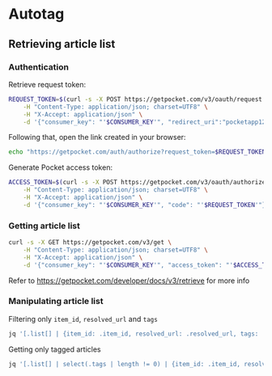# Autotag

## Retrieving article list

### Authentication

Retrieve request token:

```sh
REQUEST_TOKEN=$(curl -s -X POST https://getpocket.com/v3/oauth/request \
    -H "Content-Type: application/json; charset=UTF8" \
    -H "X-Accept: application/json" \
    -d '{"consumer_key": "'$CONSUMER_KEY'", "redirect_uri":"pocketapp1234:authorizationFinished"}' | jq -r '.code')
```

Following that, open the link created in your browser:

```sh
echo "https://getpocket.com/auth/authorize?request_token=$REQUEST_TOKEN&redirect_uri=pocketapp1234:authorizationFinished"
```

Generate Pocket access token:

```sh
ACCESS_TOKEN=$(curl -s -X POST https://getpocket.com/v3/oauth/authorize \
    -H "Content-Type: application/json; charset=UTF8" \
    -H "X-Accept: application/json" \
    -d '{"consumer_key": "'$CONSUMER_KEY'", "code": "'$REQUEST_TOKEN'"}' | jq -r '.access_token')
```

### Getting article list

```sh
curl -s -X GET https://getpocket.com/v3/get \
    -H "Content-Type: application/json; charset=UTF8" \
    -H "X-Accept: application/json" \
    -d '{"consumer_key": "'$CONSUMER_KEY'", "access_token": "'$ACCESS_TOKEN'", "count": "10", "detailType": "complete"}'
```

Refer to https://getpocket.com/developer/docs/v3/retrieve for more info

### Manipulating article list

Filtering only `item_id`, `resolved_url` and `tags`

```sh
jq '[.list[] | {item_id: .item_id, resolved_url: .resolved_url, tags: .tags}]' article_list.json
```

Getting only tagged articles
```sh
jq '[.list[] | select(.tags | length != 0) | {item_id: .item_id, resolved_url: .resolved_url, tags: .tags}]' article_list.json
```
